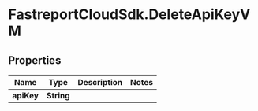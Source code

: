 # FastreportCloudSdk.DeleteApiKeyVM

## Properties

Name | Type | Description | Notes
------------ | ------------- | ------------- | -------------
**apiKey** | **String** |  | 


